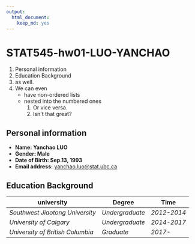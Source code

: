 ```yaml
---
output: 
  html_document: 
    keep_md: yes
---
```

# STAT545-hw01-LUO-YANCHAO
1. Personal information
2. Education Background
3. as well.
4. We can even
	- have non-ordered lists
	- nested into the numbered ones
		1. Or vice versa.
		2. Isn't that great?

## Personal information
- **Name: Yanchao LUO**
- **Gender: Male**
- **Date of Birth: Sep.13, 1993** 
- **Email address:** yanchao.luo@stat.ubc.ca

## Education Background

|    **university**               | **Degree**     | **Time**   |
|---------------------------------|----------------|------------|
| *Southwest Jiaotong University* | *Undergraduate*|*2012-2014* |
| *University of Calgary*         | *Undergraduate*|*2014-2017* |
| *University of British Columbia*| *Graduate*     |*2017-*     |

